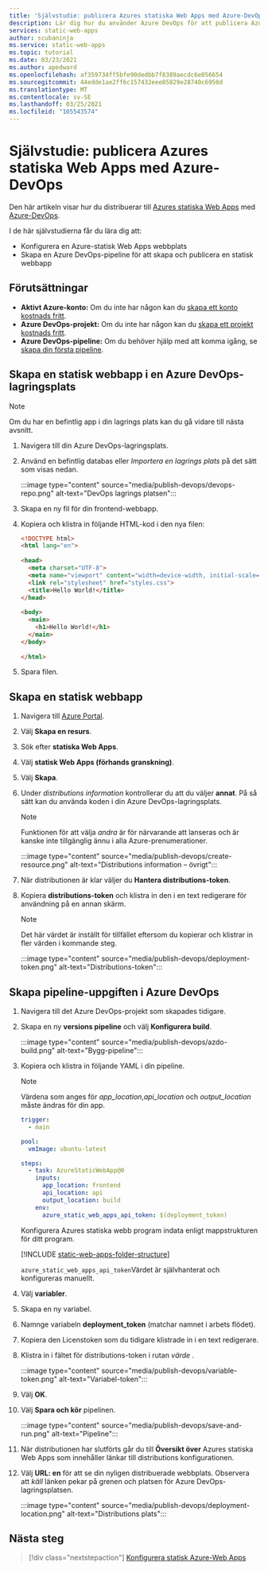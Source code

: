 ```yaml
---
title: 'Självstudie: publicera Azures statiska Web Apps med Azure-DevOps'
description: Lär dig hur du använder Azure DevOps för att publicera Azures statiska Web Apps.
services: static-web-apps
author: scubaninja
ms.service: static-web-apps
ms.topic: tutorial
ms.date: 03/23/2021
ms.author: apedward
ms.openlocfilehash: af359734ff5bfe90dedbb7f8389aecdc6e056654
ms.sourcegitcommit: 44edde1ae2ff6c157432eee85829e28740c6950d
ms.translationtype: MT
ms.contentlocale: sv-SE
ms.lasthandoff: 03/25/2021
ms.locfileid: "105543574"
---
```

# <a name="tutorial-publish-azure-static-web-apps-with-azure-devops"></a>Självstudie: publicera Azures statiska Web Apps med Azure-DevOps

Den här artikeln visar hur du distribuerar till [Azures statiska Web Apps](./overview.md) med [Azure-DevOps](https://dev.azure.com/).

I de här självstudierna får du lära dig att:

- Konfigurera en Azure-statisk Web Apps webbplats
- Skapa en Azure DevOps-pipeline för att skapa och publicera en statisk webbapp

## <a name="prerequisites"></a>Förutsättningar

- **Aktivt Azure-konto:** Om du inte har någon kan du [skapa ett konto kostnads fritt](https://azure.microsoft.com/free/).
- **Azure DevOps-projekt:** Om du inte har någon kan du [skapa ett projekt kostnads fritt](https://azure.microsoft.com/pricing/details/devops/azure-devops-services/).
- **Azure DevOps-pipeline:** Om du behöver hjälp med att komma igång, se [skapa din första pipeline](https://docs.microsoft.com/azure/devops/pipelines/create-first-pipeline?view=azure-devops&preserve-view=true).

## <a name="create-a-static-web-app-in-an-azure-devops-repository"></a>Skapa en statisk webbapp i en Azure DevOps-lagringsplats

  > [!NOTE]
  > Om du har en befintlig app i din lagrings plats kan du gå vidare till nästa avsnitt.

1. Navigera till din Azure DevOps-lagringsplats.

1. Använd en befintlig databas eller _Importera en lagrings plats_ på det sätt som visas nedan.
  
    :::image type="content" source="media/publish-devops/devops-repo.png" alt-text="DevOps lagrings platsen":::

1. Skapa en ny fil för din frontend-webbapp.

1. Kopiera och klistra in följande HTML-kod i den nya filen:

    ```html
    <!DOCTYPE html>
    <html lang="en">
  
    <head>
      <meta charset="UTF-8">
      <meta name="viewport" content="width=device-width, initial-scale=1.0">
      <link rel="stylesheet" href="styles.css">
      <title>Hello World!</title>
    </head>
  
    <body>
      <main>
        <h1>Hello World!</h1>
      </main>
    </body>
  
    </html>
    ```

1. Spara filen.

## <a name="create-a-static-web-app"></a>Skapa en statisk webbapp

1. Navigera till [Azure Portal](https://portal.azure.com).

1. Välj **Skapa en resurs**.

1. Sök efter **statiska Web Apps**.

1. Välj **statisk Web Apps (förhands granskning)**.

1. Välj **Skapa**.

1. Under _distributions information_ kontrollerar du att du väljer **annat**. På så sätt kan du använda koden i din Azure DevOps-lagringsplats.

    > [!NOTE]
    > Funktionen för att välja _andra_ är för närvarande att lanseras och är kanske inte tillgänglig ännu i alla Azure-prenumerationer.

    :::image type="content" source="media/publish-devops/create-resource.png" alt-text="Distributions information – övrigt":::

1. När distributionen är klar väljer du **Hantera distributions-token**.

1. Kopiera **distributions-token** och klistra in den i en text redigerare för användning på en annan skärm.

    > [!NOTE]
    > Det här värdet är inställt för tillfället eftersom du kopierar och klistrar in fler värden i kommande steg.

    :::image type="content" source="media/publish-devops/deployment-token.png" alt-text="Distributions-token":::

## <a name="create-the-pipeline-task-in-azure-devops"></a>Skapa pipeline-uppgiften i Azure DevOps

1. Navigera till det Azure DevOps-projekt som skapades tidigare.

2. Skapa en ny **versions pipeline** och välj **Konfigurera build**.

    :::image type="content" source="media/publish-devops/azdo-build.png" alt-text="Bygg-pipeline":::

3. Kopiera och klistra in följande YAML i din pipeline.

    > [!NOTE]
    > Värdena som anges för _app_location_,_api_location_ och _output_location_ måste ändras för din app.  

    ```yaml
    trigger:
      - main
    
    pool:
      vmImage: ubuntu-latest
    
    steps:
      - task: AzureStaticWebApp@0
        inputs:
          app_location: frontend 
          api_location: api
          output_location: build
        env:
          azure_static_web_apps_api_token: $(deployment_token)
    ```

    Konfigurera Azures statiska webb program indata enligt mappstrukturen för ditt program.

    [!INCLUDE [static-web-apps-folder-structure](../../includes/static-web-apps-folder-structure.md)]

    `azure_static_web_apps_api_token`Värdet är självhanterat och konfigureras manuellt.

4. Välj **variabler**.

5. Skapa en ny variabel.

6. Namnge variabeln **deployment_token** (matchar namnet i arbets flödet).

7. Kopiera den Licenstoken som du tidigare klistrade in i en text redigerare.

8. Klistra in i fältet för distributions-token i rutan _värde_ .

    :::image type="content" source="media/publish-devops/variable-token.png" alt-text="Variabel-token":::

9. Välj **OK**.

10. Välj **Spara och kör** pipelinen.

    :::image type="content" source="media/publish-devops/save-and-run.png" alt-text="Pipeline":::

11. När distributionen har slutförts går du till **Översikt över** Azures statiska Web Apps som innehåller länkar till distributions konfigurationen.

12. Välj **URL: en** för att se din nyligen distribuerade webbplats. Observera att _käll_ länken pekar på grenen och platsen för Azure DevOps-lagringsplatsen.

    :::image type="content" source="media/publish-devops/deployment-location.png" alt-text="Distributions plats":::

## <a name="next-steps"></a>Nästa steg

> [!div class="nextstepaction"]
> [Konfigurera statisk Azure-Web Apps](./configuration.md)
